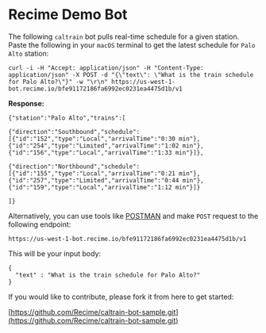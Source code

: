 # Recime Demo Bot

The following `caltrain` bot pulls real-time schedule for a given station. Paste the following in your `macOS` terminal to get the latest schedule for `Palo Alto` station:

```
curl -i -H "Accept: application/json" -H "Content-Type: application/json" -X POST -d "{\"text\": \"What is the train schedule for Palo Alto?\"}" -w "\r\n" https://us-west-1-bot.recime.io/bfe91172186fa6992ec0231ea4475d1b/v1
```

**Response:**

```
{"station":"Palo Alto","trains":[

{"direction":"Southbound","schedule":[{"id":"152","type":"Local","arrivalTime":"0:30 min"},{"id":"254","type":"Limited","arrivalTime":"1:02 min"},{"id":"156","type":"Local","arrivalTime":"1:33 min"}]},

{"direction":"Northbound","schedule":[{"id":"155","type":"Local","arrivalTime":"0:21 min"},{"id":"257","type":"Limited","arrivalTime":"0:44 min"},{"id":"159","type":"Local","arrivalTime":"1:12 min"}]}

]}
```

Alternatively, you can use tools like [POSTMAN](https://www.getpostman.com/) and make `POST` request to the following endpoint:

```
https://us-west-1-bot.recime.io/bfe91172186fa6992ec0231ea4475d1b/v1
```

This will be your input body:

```
{
  "text" : "What is the train schedule for Palo Alto?"
}

```


If you would like to contribute, please fork it from here to get started:

[https://github.com/Recime/caltrain-bot-sample.git](https://github.com/Recime/caltrain-bot-sample.git)
